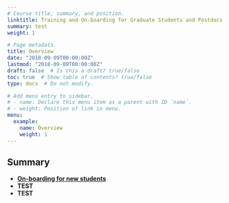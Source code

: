 ```yaml
---
# Course title, summary, and position.
linktitle: Training and On-boarding for Graduate Students and Postdocs
summary: test
weight: 1

# Page metadata.
title: Overview
date: "2018-09-09T00:00:00Z"
lastmod: "2018-09-09T00:00:00Z"
draft: false  # Is this a draft? true/false
toc: true  # Show table of contents? true/false
type: docs  # Do not modify.

# Add menu entry to sidebar.
# - name: Declare this menu item as a parent with ID `name`.
# - weight: Position of link in menu.
menu:
  example:
    name: Overview
    weight: 1
---
```


## Summary


* **<a href="https://uwaterloo.ca/graduate-studies-postdoctoral-affairs/new-students">On-boarding for new students</a>**
* **TEST**
* **TEST**
